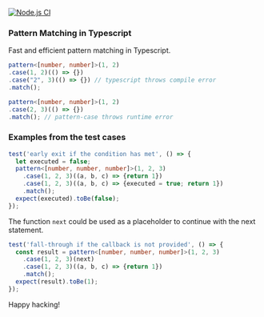 [![Node.js CI](https://github.com/fatih-erikli/pattern-select/actions/workflows/node.js.yml/badge.svg)](https://github.com/fatih-erikli/pattern-select/actions/workflows/node.js.yml)

### Pattern Matching in Typescript

Fast and efficient pattern matching in Typescript.

```typescript
pattern<[number, number]>(1, 2)
.case(1, 2)(() => {})
.case("2", 3)(() => {}) // typescript throws compile error
.match();

pattern<[number, number]>(1, 2)
.case(2, 3)(() => {})
.match(); // pattern-case throws runtime error
```

### Examples from the test cases

```typescript
test('early exit if the condition has met', () => {
  let executed = false;
  pattern<[number, number, number]>(1, 2, 3)
    .case(1, 2, 3)((a, b, c) => {return 1})
    .case(1, 2, 3)((a, b, c) => {executed = true; return 1})
    .match();
  expect(executed).toBe(false);
});
```

The function `next` could be used as a placeholder to continue with the next statement.

```typescript
test('fall-through if the callback is not provided', () => {
  const result = pattern<[number, number, number]>(1, 2, 3)
    .case(1, 2, 3)(next)
    .case(1, 2, 3)((a, b, c) => {return 1})
    .match();
  expect(result).toBe(1);
});
```

Happy hacking!
